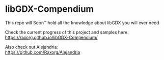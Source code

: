 # libGDX-Compendium
This repo will Soon&trade; hold all the knowledge about libGDX you will ever need

Check the current progress of this project and samples here:  
https://raxorg.github.io/libGDX-Compendium/

Also check out Alejandria:  
https://github.com/Raxorg/Alejandria
